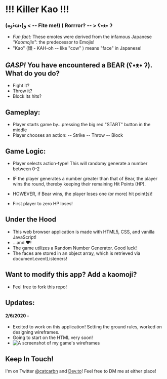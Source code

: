 # !!! Killer Kao !!!
### (๑و•̀ω•́)و < -- Fite me!) ( Rorrror? -- >  ʕ•ᴥ•  ʔ
* *Fun fact:* These emotes were derived from the infamous Japanese *"Kaomojis"*: 
the predecessor to Emojis! 
* "Kao" (顔 - KAH-oh -- like "cow" ) means "face" in Japanese!

## *GASP!* You have encountered a BEAR (ʕ•ᴥ• ʔ). What do you do?
* Fight it?
* Throw it?
* Block its hits?

## Gameplay:
* Player starts game by...pressing the big red "START" button in the middle
* Player chooses an action:
-- Strike
-- Throw
-- Block


## Game Logic:
* Player selects action-type!
This will randomy generate a number between 0-2

* IF the player generates a number greater than that of Bear, the player wins the round, thereby keeping their remaining Hit Points (HP).

* HOWEVER, if Bear wins, the player loses one (or more) hit point(s)!

* First player to zero HP loses!

## Under the Hood
* This web browser application is made with HTML5, CSS, and vanilla JavaScript!
* ...and &hearts;!
* The game utilizes a Random Number Generator. Good luck!
* The faces are stored in an object array, which is retrieved via document.eventListeners!

## Want to modify this app? Add a kaomoji? 
* Feel free to fork this repo!

## Updates:

#### 2/6/2020 -
* Excited to work on this application! Setting the ground rules, worked on designing wireframes. 
* Going to start on the HTML very soon!
* ![A screenshot of my game's wireframes](https://i.ibb.co/p09tGvL/Screen-Shot-2020-02-06-at-10-22-47-PM.png)

## Keep In Touch!
I'm on Twitter [@catcarbn](https://twitter.com/catcarbn) and [Dev.to](http://dev.to/catcarbn)! Feel free to DM me at either place!